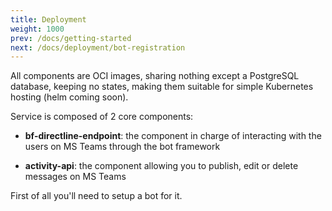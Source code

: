```yaml
---
title: Deployment
weight: 1000
prev: /docs/getting-started
next: /docs/deployment/bot-registration
---
```


All components are OCI images, sharing nothing except a PostgreSQL database, keeping no states, making them suitable for simple Kubernetes hosting (helm coming soon).

Service is composed of 2 core components:

* **bf-directline-endpoint**: the component in charge of interacting with the users on MS Teams through the bot framework

* **activity-api**: the component allowing you to publish, edit or delete messages on MS Teams

First of all you'll need to setup a bot for it.